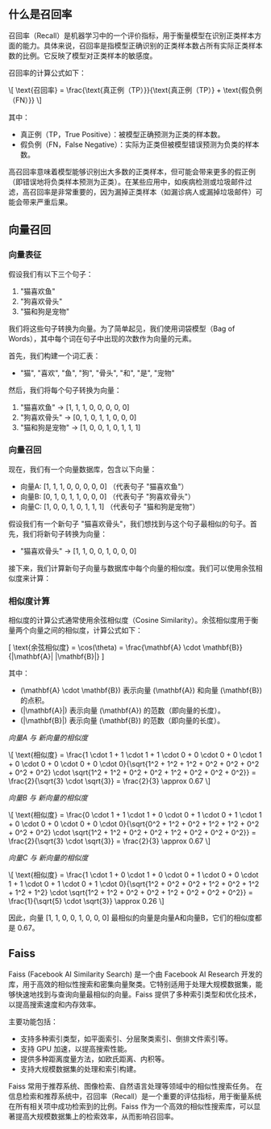 ## 什么是召回率

召回率（Recall）是机器学习中的一个评价指标，用于衡量模型在识别正类样本方面的能力。具体来说，召回率是指模型正确识别的正类样本数占所有实际正类样本数的比例。它反映了模型对正类样本的敏感度。

召回率的计算公式如下：

\\[ \text{召回率} = \frac{\text{真正例（TP）}}{\text{真正例（TP）} + \text{假负例（FN）}} \\]

其中：

- 真正例（TP，True Positive）：被模型正确预测为正类的样本数。
- 假负例（FN，False Negative）：实际为正类但被模型错误预测为负类的样本数。

高召回率意味着模型能够识别出大多数的正类样本，但可能会带来更多的假正例（即错误地将负类样本预测为正类）。在某些应用中，如疾病检测或垃圾邮件过滤，高召回率是非常重要的，因为漏掉正类样本（如漏诊病人或漏掉垃圾邮件）可能会带来严重后果。

## 向量召回

### 向量表征

假设我们有以下三个句子：

1. "猫喜欢鱼"
2. "狗喜欢骨头"
3. "猫和狗是宠物"

我们将这些句子转换为向量。为了简单起见，我们使用词袋模型（Bag of Words），其中每个词在句子中出现的次数作为向量的元素。

首先，我们构建一个词汇表：

- "猫", "喜欢", "鱼", "狗", "骨头", "和", "是", "宠物"

然后，我们将每个句子转换为向量：

1. "猫喜欢鱼" -> [1, 1, 1, 0, 0, 0, 0, 0]
2. "狗喜欢骨头" -> [0, 1, 0, 1, 1, 0, 0, 0]
3. "猫和狗是宠物" -> [1, 0, 0, 1, 0, 1, 1, 1]

### 向量召回

现在，我们有一个向量数据库，包含以下向量：

- 向量A: [1, 1, 1, 0, 0, 0, 0, 0] （代表句子 "猫喜欢鱼"）
- 向量B: [0, 1, 0, 1, 1, 0, 0, 0] （代表句子 "狗喜欢骨头"）
- 向量C: [1, 0, 0, 1, 0, 1, 1, 1] （代表句子 "猫和狗是宠物"）

假设我们有一个新句子 "猫喜欢骨头"，我们想找到与这个句子最相似的句子。首先，我们将新句子转换为向量：

- "猫喜欢骨头" -> [1, 1, 0, 0, 1, 0, 0, 0]

接下来，我们计算新句子向量与数据库中每个向量的相似度。我们可以使用余弦相似度来计算：

### 相似度计算

相似度的计算公式通常使用余弦相似度（Cosine Similarity）。余弦相似度用于衡量两个向量之间的相似度，计算公式如下：

\[
\text{余弦相似度} = \cos(\theta) = \frac{\mathbf{A} \cdot \mathbf{B}}{\|\mathbf{A}\| \|\mathbf{B}\|}
\]

其中：

- \(\mathbf{A} \cdot \mathbf{B}\) 表示向量 \(\mathbf{A}\) 和向量 \(\mathbf{B}\) 的点积。
- \(\|\mathbf{A}\|\) 表示向量 \(\mathbf{A}\) 的范数（即向量的长度）。
- \(\|\mathbf{B}\|\) 表示向量 \(\mathbf{B}\) 的范数（即向量的长度）。

_向量A 与 新向量的相似度_

\\[
\text{相似度} = \frac{1 \cdot 1 + 1 \cdot 1 + 1 \cdot 0 + 0 \cdot 0 + 0 \cdot 1 + 0 \cdot 0 + 0 \cdot 0 + 0 \cdot 0}{\sqrt{1^2 + 1^2 + 1^2 + 0^2 + 0^2 + 0^2 + 0^2 + 0^2} \cdot \sqrt{1^2 + 1^2 + 0^2 + 0^2 + 1^2 + 0^2 + 0^2 + 0^2}} = \frac{2}{\sqrt{3} \cdot \sqrt{3}} = \frac{2}{3} \approx 0.67
\\]

_向量B 与 新向量的相似度_

\\[
\text{相似度} = \frac{0 \cdot 1 + 1 \cdot 1 + 0 \cdot 0 + 1 \cdot 0 + 1 \cdot 1 + 0 \cdot 0 + 0 \cdot 0 + 0 \cdot 0}{\sqrt{0^2 + 1^2 + 0^2 + 1^2 + 1^2 + 0^2 + 0^2 + 0^2} \cdot \sqrt{1^2 + 1^2 + 0^2 + 0^2 + 1^2 + 0^2 + 0^2 + 0^2}} = \frac{2}{\sqrt{3} \cdot \sqrt{3}} = \frac{2}{3} \approx 0.67
\\]

_向量C 与 新向量的相似度_

\\[
\text{相似度} = \frac{1 \cdot 1 + 0 \cdot 1 + 0 \cdot 0 + 1 \cdot 0 + 0 \cdot 1 + 1 \cdot 0 + 1 \cdot 0 + 1 \cdot 0}{\sqrt{1^2 + 0^2 + 0^2 + 1^2 + 0^2 + 1^2 + 1^2 + 1^2} \cdot \sqrt{1^2 + 1^2 + 0^2 + 0^2 + 1^2 + 0^2 + 0^2 + 0^2}} = \frac{1}{\sqrt{5} \cdot \sqrt{3}} \approx 0.26
\\]

因此，向量 [1, 1, 0, 0, 1, 0, 0, 0] 最相似的向量是向量A和向量B，它们的相似度都是 0.67。

## Faiss

Faiss (Facebook AI Similarity Search) 是一个由 Facebook AI Research 开发的库，用于高效的相似性搜索和密集向量聚类。它特别适用于处理大规模数据集，能够快速地找到与查询向量最相似的向量。Faiss 提供了多种索引类型和优化技术，以提高搜索速度和内存效率。

主要功能包括：

- 支持多种索引类型，如平面索引、分层聚类索引、倒排文件索引等。
- 支持 GPU 加速，以提高搜索性能。
- 提供多种距离度量方法，如欧氏距离、内积等。
- 支持大规模数据集的处理和索引构建。

Faiss 常用于推荐系统、图像检索、自然语言处理等领域中的相似性搜索任务。
在信息检索和推荐系统中，召回率（Recall）是一个重要的评估指标，用于衡量系统在所有相关项中成功检索到的比例。Faiss 作为一个高效的相似性搜索库，可以显著提高大规模数据集上的检索效率，从而影响召回率。

